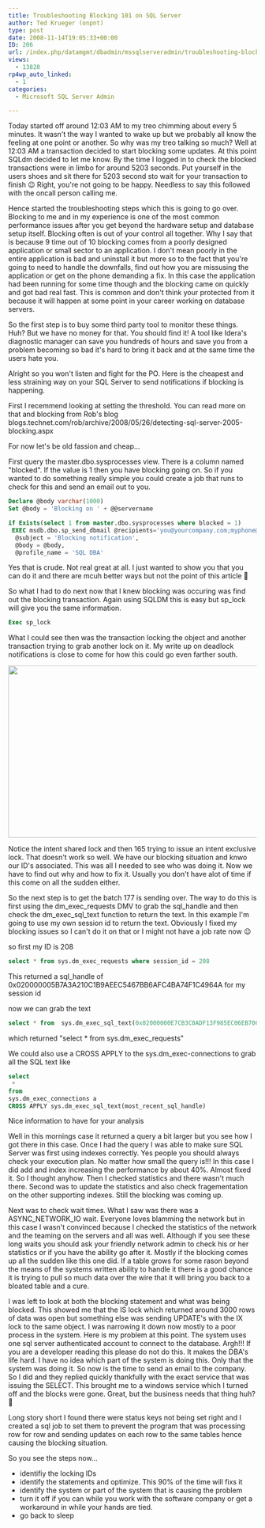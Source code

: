 ```yaml
---
title: Troubleshooting Blocking 101 on SQL Server
author: Ted Krueger (onpnt)
type: post
date: 2008-11-14T19:05:33+00:00
ID: 206
url: /index.php/datamgmt/dbadmin/mssqlserveradmin/troubleshooting-blocking-101-on-sql-serv/
views:
  - 13828
rp4wp_auto_linked:
  - 1
categories:
  - Microsoft SQL Server Admin

---
```

Today started off around 12:03 AM to my treo chimming about every 5 minutes. It wasn't the way I wanted to wake up but we probably all know the feeling at one point or another. So why was my treo talking so much? Well at 12:03 AM a transaction decided to start blocking some updates. At this point SQLdm decided to let me know. By the time I logged in to check the blocked transactions were in limbo for around 5203 seconds. Put yourself in the users shoes and sit there for 5203 second sto wait for your transaction to finish 😉 Right, you're not going to be happy. Needless to say this followed with the oncall person calling me. 

Hence started the troubleshooting steps which this is going to go over. Blocking to me and in my experience is one of the most common performance issues after you get beyond the hardware setup and database setup itself. Blocking often is out of your control all together. Why I say that is because 9 time out of 10 blocking comes from a poorly designed application or small sector to an application. I don't mean poorly in the entire application is bad and uninstall it but more so to the fact that you're going to need to handle the downfalls, find out how you are missusing the application or get on the phone demanding a fix. In this case the application had been running for some time though and the blocking came on quickly and got bad real fast. This is common and don't think your protected from it because it will happen at some point in your career working on database servers.

So the first step is to buy some third party tool to monitor these things. Huh? But we have no money for that. You should find it! A tool like Idera's diagnostic manager can save you hundreds of hours and save you from a problem becoming so bad it's hard to bring it back and at the same time the users hate you. 

Alright so you won't listen and fight for the PO. Here is the cheapest and less straining way on your SQL Server to send notifications if blocking is happening.

First I recemmend looking at setting the threshold. You can read more on that and blocking from Rob's blog blogs.technet.com/rob/archive/2008/05/26/detecting-sql-server-2005-blocking.aspx

For now let's be old fassion and cheap...

First query the master.dbo.sysprocesses view. There is a column named "blocked". If the value is 1 then you have blocking going on. So if you wanted to do something really simple you could create a job that runs to check for this and send an email out to you.

```sql
Declare @body varchar(1000)
Set @body = 'Blocking on ' + @@servername 

if Exists(select 1 from master.dbo.sysprocesses where blocked = 1)
 EXEC msdb.dbo.sp_send_dbmail @recipients='you@yourcompany.com;myphone@provider.com',
  @subject = 'Blocking notification',
  @body = @body,
  @profile_name = 'SQL DBA'
```
Yes that is crude. Not real great at all. I just wanted to show you that you can do it and there are mcuh better ways but not the point of this article 🙂

So what I had to do next now that I knew blocking was occuring was find out the blocking transaction. Again using SQLDM this is easy but sp_lock will give you the same information.

```sql
Exec sp_lock
```
What I could see then was the transaction locking the object and another transaction trying to grab another lock on it. My write up on deadlock notifications is close to come for how this could go even farther south.

<div class="image_block">
  <img src="/wp-content/uploads/blogs/DataMgmt//lock_results.gif" alt="" title="" width="628" height="348" />
</div>

Notice the intent shared lock and then 165 trying to issue an intent exclusive lock. That doesn't work so well. We have our blocking situation and knwo our ID's associated. This was all I needed to see who was doing it. Now we have to find out why and how to fix it. Usually you don't have alot of time if this come on all the sudden either.

So the next step is to get the batch 177 is sending over. The way to do this is first using the dm\_exec\_requests DMV to grab the sql\_handle and then check the dm\_exec\_sql\_text function to return the text. In this example I'm going to use my own session id to return the text. Obviously I fixed my blocking issues so I can't do it on that or I might not have a job rate now 😉

so first my ID is 208

```sql
select * from sys.dm_exec_requests where session_id = 208
```
This returned a sql_handle of 0x020000005B7A3A210C1B9AEEC5467BB6AFC4BA74F1C4964A for my session id

now we can grab the text

```sql
select * from  sys.dm_exec_sql_text(0x02000000E7CB3C0ADF13F985EC06EB70C8FD4EB6F9F686BA) 
```
which returned "select * from sys.dm\_exec\_requests"

We could also use a CROSS APPLY to the sys.dm_exec-connections to grab all the SQL text like

```sql
select 
 *
from 
sys.dm_exec_connections a
CROSS APPLY sys.dm_exec_sql_text(most_recent_sql_handle) 
```
Nice information to have for your analysis

Well in this mornings case it returned a query a bit larger but you see how I got there in this case. Once I had the query I was able to make sure SQL Server was first using indexes correctly. Yes people you should always check your execution plan. No matter how small the query is!!! In this case I did add and index increasing the performance by about 40%. Almost fixed it. So I thought anyhow. Then I checked statistics and there wasn't much there. Second was to update the statistics and also check fragementation on the other supporting indexes. Still the blocking was coming up. 

Next was to check wait times. What I saw was there was a ASYNC\_NETWORK\_IO wait. Everyone loves blamming the network but in this case I wasn't convinced because I checked the statistics of the network and the teaming on the servers and all was well. Although if you see these long waits you should ask your friendly network admin to check his or her statistics or if you have the ability go after it. Mostly if the blocking comes up all the sudden like this one did. If a table grows for some rason beyond the means of the systems written ability to handle it there is a good chance it is trying to pull so much data over the wire that it will bring you back to a bloated table and a cure.

I was left to look at both the blocking statement and what was being blocked. This showed me that the IS lock which returned around 3000 rows of data was open but something else was sending UPDATE's with the IX lock to the same object. I was narrowing it down now mostly to a poor process in the system. Here is my problem at this point. The system uses one sql server authenticated account to connect to the database. Argh!!! If you are a developer reading this please do not do this. It makes the DBA's life hard. I have no idea which part of the system is doing this. Only that the system was doing it. So now is the time to send an email to the company. So I did and they replied quickly thankfully with the exact service that was issuing the SELECT. This brought me to a windows service which I turned off and the blocks were gone. Great, but the business needs that thing huh? 🙁

Long story short I found there were status keys not being set right and I created a sql job to set them to prevent the program that was processing row for row and sending updates on each row to the same tables hence causing the blocking situation.

So you see the steps now...

  * identifiy the locking IDs
  * identify the statements and optimize. This 90% of the time will fixs it
  * identify the system or part of the system that is causing the problem
  * turn it off if you can while you work with the software company or get a workaround in while your hands are tied.
  * go back to sleep